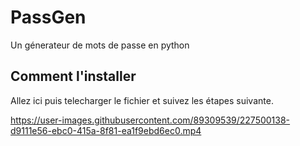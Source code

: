 # PassGen
Un génerateur de mots de passe en python

## Comment l'installer

Allez ici puis telecharger le fichier et suivez les étapes suivante.

https://user-images.githubusercontent.com/89309539/227500138-d9111e56-ebc0-415a-8f81-ea1f9ebd6ec0.mp4

